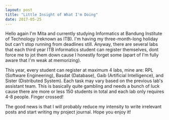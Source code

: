 ```yaml
---
layout: post
title: "Little Insight of What I'm Doing"
date: 2017-05-25
---
```


Hello again I'm Mita and currently studying Informatics at Bandung Institute of Technology (reknown as ITB). I'm having my three-month-long holiday but can't stop running from deadlines still. Anyway, there are several labs that each third year ITB informatics student can register themselves, dont force me to jot them down cause I honestly forget some (apart of I'm fully aware that I'm weak at memorizing).

This year, every student can register at maximum 4 labs, mine are: RPL (Software Engineering), Basdat (Database), Gaib (Artificial Intelligence), and Sister (Distributed System). Each task may vary based on the previous lab's assistant team. This is basically quite gambling and needs a bunch of luck cause there are more or less 150 students in total and each lab only requires 4-8 people. Finger crossed!

The good news is that I will probably reduce my intensity to write irrelevant posts and start writing my project journal. Hope you enjoy it!
